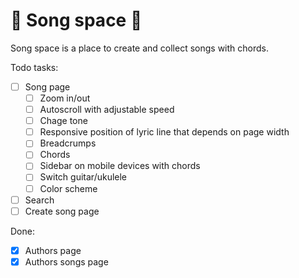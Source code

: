 # 🎵 Song space 🎵

Song space is a place to create and collect songs with chords.

Todo tasks:

- [ ] Song page
  - [ ] Zoom in/out
  - [ ] Autoscroll with adjustable speed
  - [ ] Chage tone
  - [ ] Responsive position of lyric line that depends on page width
  - [ ] Breadcrumps
  - [ ] Chords
  - [ ] Sidebar on mobile devices with chords
  - [ ] Switch guitar/ukulele
  - [ ] Color scheme
- [ ] Search
- [ ] Create song page

Done:

- [x] Authors page
- [x] Authors songs page
